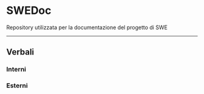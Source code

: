 # SWEDoc
Repository utilizzata per la documentazione del progetto di SWE

---

## Verbali

### Interni

### Esterni
